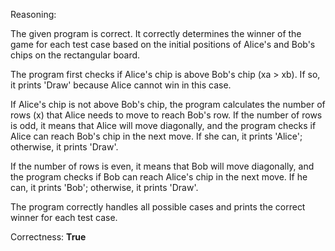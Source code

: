 Reasoning:

The given program is correct. It correctly determines the winner of the game for each test case based on the initial positions of Alice's and Bob's chips on the rectangular board.

The program first checks if Alice's chip is above Bob's chip (xa > xb). If so, it prints 'Draw' because Alice cannot win in this case.

If Alice's chip is not above Bob's chip, the program calculates the number of rows (x) that Alice needs to move to reach Bob's row. If the number of rows is odd, it means that Alice will move diagonally, and the program checks if Alice can reach Bob's chip in the next move. If she can, it prints 'Alice'; otherwise, it prints 'Draw'.

If the number of rows is even, it means that Bob will move diagonally, and the program checks if Bob can reach Alice's chip in the next move. If he can, it prints 'Bob'; otherwise, it prints 'Draw'.

The program correctly handles all possible cases and prints the correct winner for each test case.

Correctness: **True**